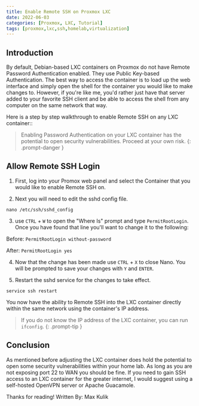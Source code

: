 ```yaml
---
title: Enable Remote SSH on Proxmox LXC
date: 2022-06-03
categories: [Proxmox, LXC, Tutorial]
tags: [proxmox,lxc,ssh,homelab,virtualization]
---
```

## Introduction
By default, Debian-based LXC containers on Proxmox do not have Remote Password Authentication enabled. They use Public Key-based Authentication. The best way to access the container is to load up the web interface and simply open the shell for the container you would like to make changes to. However, if you're like me, you'd rather just have that server added to your favorite SSH client and be able to access the shell from any computer on the same network that way. 

Here is a step by step walkthrough to enable Remote SSH on any LXC container::

>Enabling Password Authentication on your LXC container has the potential to open security vulnerabilities. Proceed at your own risk.
{: .prompt-danger }

## Allow Remote SSH Login
1) First, log into your Promox web panel and select the Container that you would like to enable Remote SSH on. 

2) Next you will need to edit the sshd config file.
```console
nano /etc/ssh/sshd_config
```
3) use `CTRL` + `W` to open the "Where Is" prompt and type `PermitRootLogin`. Once you have found that line you'll want to change it to the following:

Before: `PermitRootLogin without-password`

After: `PermitRootLogin yes`

4) Now that the change has been made use `CTRL` + `X` to close Nano. You will be prompted to save your changes with `Y` and `ENTER`.

5) Restart the sshd service for the changes to take effect. 
```console
service ssh restart
```
You now have the ability to Remote SSH into the LXC container directly within the same network using the container's IP address.
>If you do not know the IP address of the LXC container, you can run `ifconfig`.
{: .prompt-tip }

## Conclusion
As mentioned before adjusting the LXC container does hold the potential to open some security vulnerabilities within your home lab. As long as you are not exposing port 22 to WAN you should be fine. If you need to gain SSH access to an LXC container for the greater internet, I would suggest using a self-hosted OpenVPN server or Apache Guacamole.

Thanks for reading!
Written By: Max Kulik